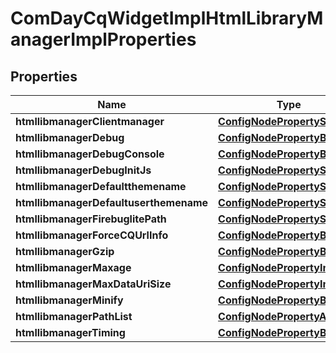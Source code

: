 
# ComDayCqWidgetImplHtmlLibraryManagerImplProperties

## Properties
Name | Type | Description | Notes
------------ | ------------- | ------------- | -------------
**htmllibmanagerClientmanager** | [**ConfigNodePropertyString**](ConfigNodePropertyString.md) |  |  [optional]
**htmllibmanagerDebug** | [**ConfigNodePropertyBoolean**](ConfigNodePropertyBoolean.md) |  |  [optional]
**htmllibmanagerDebugConsole** | [**ConfigNodePropertyBoolean**](ConfigNodePropertyBoolean.md) |  |  [optional]
**htmllibmanagerDebugInitJs** | [**ConfigNodePropertyString**](ConfigNodePropertyString.md) |  |  [optional]
**htmllibmanagerDefaultthemename** | [**ConfigNodePropertyString**](ConfigNodePropertyString.md) |  |  [optional]
**htmllibmanagerDefaultuserthemename** | [**ConfigNodePropertyString**](ConfigNodePropertyString.md) |  |  [optional]
**htmllibmanagerFirebuglitePath** | [**ConfigNodePropertyString**](ConfigNodePropertyString.md) |  |  [optional]
**htmllibmanagerForceCQUrlInfo** | [**ConfigNodePropertyBoolean**](ConfigNodePropertyBoolean.md) |  |  [optional]
**htmllibmanagerGzip** | [**ConfigNodePropertyBoolean**](ConfigNodePropertyBoolean.md) |  |  [optional]
**htmllibmanagerMaxage** | [**ConfigNodePropertyInteger**](ConfigNodePropertyInteger.md) |  |  [optional]
**htmllibmanagerMaxDataUriSize** | [**ConfigNodePropertyInteger**](ConfigNodePropertyInteger.md) |  |  [optional]
**htmllibmanagerMinify** | [**ConfigNodePropertyBoolean**](ConfigNodePropertyBoolean.md) |  |  [optional]
**htmllibmanagerPathList** | [**ConfigNodePropertyArray**](ConfigNodePropertyArray.md) |  |  [optional]
**htmllibmanagerTiming** | [**ConfigNodePropertyBoolean**](ConfigNodePropertyBoolean.md) |  |  [optional]



